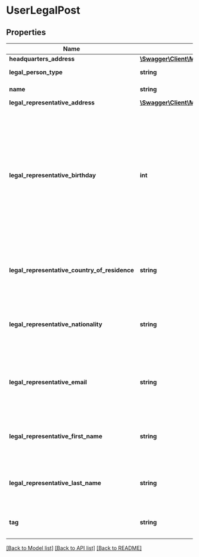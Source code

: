 # UserLegalPost

## Properties
Name | Type | Description | Notes
------------ | ------------- | ------------- | -------------
**headquarters_address** | [**\Swagger\Client\Model\V201PayInsAplazamepaymentswebCustomerAddress**](V201PayInsAplazamepaymentswebCustomerAddress.md) |  | [optional] 
**legal_person_type** | **string** | The type of legal user | [optional] 
**name** | **string** | The name of the legal user | [optional] 
**legal_representative_address** | [**\Swagger\Client\Model\V201PayInsAplazamepaymentswebCustomerAddress**](V201PayInsAplazamepaymentswebCustomerAddress.md) |  | [optional] 
**legal_representative_birthday** | **int** | The date of birth of the company’s Legal representative person - be careful to set the right timezone (should be UTC) to avoid 00h becoming 23h (and hence interpreted as the day before) | [optional] 
**legal_representative_country_of_residence** | **string** | The country of residence of the company’s Legal representative person | [optional] 
**legal_representative_nationality** | **string** | The nationality of the company’s Legal representative person | [optional] 
**legal_representative_email** | **string** | The email of the company’s Legal representative person - must be a valid | [optional] 
**legal_representative_first_name** | **string** | The firstname of the company’s Legal representative person | [optional] 
**legal_representative_last_name** | **string** | The lastname of the company’s Legal representative person | [optional] 
**tag** | **string** | Custom data that you can add to this item | [optional] 

[[Back to Model list]](../README.md#documentation-for-models) [[Back to API list]](../README.md#documentation-for-api-endpoints) [[Back to README]](../README.md)


